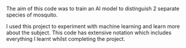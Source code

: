 The aim of this code was to train an AI model to distinguish 2 separate species of mosquito.  

I used this project to experiment with machine learning and learn more about the subject. This code has extensive notation which includes everything I learnt whilst completing the project. 
